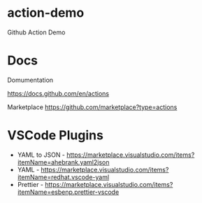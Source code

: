 # action-demo

Github Action Demo

# Docs

Domumentation

https://docs.github.com/en/actions

Marketplace
https://github.com/marketplace?type=actions

# VSCode Plugins

- YAML to JSON - https://marketplace.visualstudio.com/items?itemName=ahebrank.yaml2json
- YAML - https://marketplace.visualstudio.com/items?itemName=redhat.vscode-yaml
- Prettier - https://marketplace.visualstudio.com/items?itemName=esbenp.prettier-vscode
